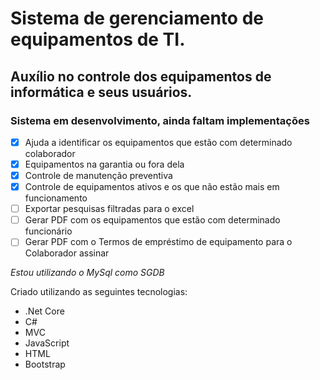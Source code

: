 # Sistema de gerenciamento de equipamentos de TI.

## Auxílio no controle dos equipamentos de informática e seus usuários.

### Sistema em desenvolvimento, ainda faltam implementações

- [x] Ajuda a identificar os equipamentos que estão com determinado colaborador
- [x] Equipamentos na garantia ou fora dela
- [x] Controle de manutenção preventiva 
- [x] Controle de equipamentos ativos e os que não estão mais em funcionamento
- [ ] Exportar pesquisas filtradas para o excel
- [ ] Gerar PDF com os equipamentos que estão com determinado funcionário
- [ ] Gerar PDF com o Termos de empréstimo de equipamento para o Colaborador assinar

*Estou utilizando o MySql como SGDB*

Criado utilizando as seguintes tecnologias:
<ul>
  <li>.Net Core</li>
  <li>C#</li>
  <li>MVC</li>
  <li>JavaScript</li>
  <li>HTML</li>
  <li>Bootstrap</li>  
</ul>
